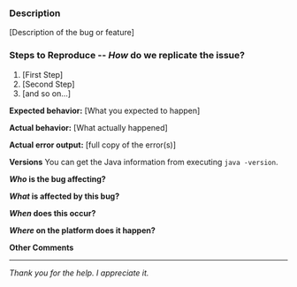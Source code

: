 ### Description

[Description of the bug or feature]

### Steps to Reproduce -- *How* do we replicate the issue?
<!-- Please be specific as possible. Use dashes (-) or numbers (1.) to create a list of steps -->

1. [First Step]
2. [Second Step]
3. [and so on...]

**Expected behavior:** [What you expected to happen]

**Actual behavior:** [What actually happened]

**Actual error output:** [full copy of the error(s)]

**Versions**
You can get the Java information from executing `java -version`.

***Who* is the bug affecting?**
<!-- Ex. All developers, Sally Supervisor, Level 1 CCs -->

***What* is affected by this bug?**
<!-- Ex. problem analysis, sending messages, texter profiles -->

***When* does this occur?**
<!-- Ex. After ending a conversation, every night at 3pm, when I sign off -->

***Where* on the platform does it happen?**
<!-- Ex. In a Supervisor's terminal/command window, In my IDE's debugger terminal, when I click on the application, etc. -->

**Other Comments**


------------------------------------------

*Thank you for the help.  I appreciate it.*
